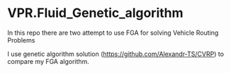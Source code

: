 # VPR.Fluid_Genetic_algorithm

In this repo there are two attempt to use FGA for solving Vehicle Routing Problems

I use genetic algorithm solution (https://github.com/Alexandr-TS/CVRP) to compare my FGA algorithm.
